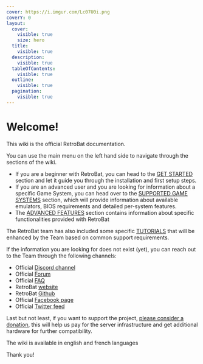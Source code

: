 ```yaml
---
cover: https://i.imgur.com/Lc07U0i.png
coverY: 0
layout:
  cover:
    visible: true
    size: hero
  title:
    visible: true
  description:
    visible: true
  tableOfContents:
    visible: true
  outline:
    visible: true
  pagination:
    visible: true
---
```


# Welcome!

This wiki is the official RetroBat documentation.



You can use the main menu on the left hand side to navigate through the sections of the wiki.&#x20;

* If you are a beginner with RetroBat, you can head to the [GET STARTED](get-started/prerequisites.md) section and let it guide you through the installation and first setup steps.
* If you are an advanced user and you are looking for information about a specific Game System, you can head over to the [SUPPORTED GAME SYSTEMS](systems-and-emulators/supported-game-systems/) section, which will provide information about available emulators, BIOS requirements and detailed per-system features.
* The [ADVANCED FEATURES](broken-reference) section contains information about specific functionalities provided with RetroBat



The RetroBat team has also included some specific [TUTORIALS](broken-reference) that will be enhanced by the Team based on common support requirements.



If the information you are looking for does not exist (yet), you can reach out to the Team through the following channels:

* Official [Discord channel](https://discord.com/invite/k8mg99cY6F)
* Official [Forum](https://retrobat.forumgaming.fr/)
* Official [FAQ](https://retrobat.forumgaming.fr/t135-faq-retrobat-wip)
* RetroBat [website](https://www.retrobat.org)
* RetroBat [Github](https://github.com/RetroBat-Official)
* Official [Facebook page](https://www.facebook.com/groups/531886007636890)
* Official [Twitter feed](https://twitter.com/retrobat\_off)



Last but not least, if you want to support the project, [please consider a donation](https://retrobatofficial.itch.io/retrobat), this will help us pay for the server infrastructure and get additional hardware for further compatibility.&#x20;



The wiki is available in english and french languages



Thank you!







